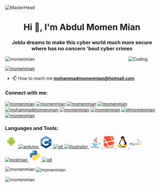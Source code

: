 ![MasterHead](https://i.postimg.cc/59ChGBQC/darth-vader-im-ready.gif)
<h1 align="center">Hi 👋, I'm Abdul Momen Mian</h1>
<h3 align="center">Jeblu dreams to make this cyber world much more secure where has no concern 'bout cyber crimes</h3>
<img align="right" alt="Coding" width="100" src="https://i.postimg.cc/jtBDrDrR/73107286f9343757971a78b76ede85a7-sticker.png">

<p align="left"> <img src="https://komarev.com/ghpvc/?username=momenmian&label=Profile%20views&color=0e75b6&style=flat" alt="momenmian" /> </p>

<p align="left"> <a href="https://twitter.com/momenmian" target="blank"><img src="https://img.shields.io/twitter/follow/momenmian?logo=twitter&style=for-the-badge" alt="momenmian" /></a> </p>

- 📫 How to reach me **mohammadmomenmian@hotmail.com**

<h3 align="left">Connect with me:</h3>
<p align="left">
<a href="https://codepen.io/momenmian" target="blank"><img align="center" src="https://raw.githubusercontent.com/rahuldkjain/github-profile-readme-generator/master/src/images/icons/Social/codepen.svg" alt="momenmian" height="30" width="40" /></a>
<a href="https://twitter.com/momenmian" target="blank"><img align="center" src="https://raw.githubusercontent.com/rahuldkjain/github-profile-readme-generator/master/src/images/icons/Social/twitter.svg" alt="momenmian" height="30" width="40" /></a>
<a href="https://linkedin.com/in/momenmian" target="blank"><img align="center" src="https://raw.githubusercontent.com/rahuldkjain/github-profile-readme-generator/master/src/images/icons/Social/linked-in-alt.svg" alt="momenmian" height="30" width="40" /></a>
<a href="https://kaggle.com/momenmian" target="blank"><img align="center" src="https://raw.githubusercontent.com/rahuldkjain/github-profile-readme-generator/master/src/images/icons/Social/kaggle.svg" alt="momenmian" height="30" width="40" /></a>
<a href="https://fb.com/mohammadmomenmian" target="blank"><img align="center" src="https://raw.githubusercontent.com/rahuldkjain/github-profile-readme-generator/master/src/images/icons/Social/facebook.svg" alt="mohammadmomenmian" height="30" width="40" /></a>
<a href="https://instagram.com/momenmian" target="blank"><img align="center" src="https://raw.githubusercontent.com/rahuldkjain/github-profile-readme-generator/master/src/images/icons/Social/instagram.svg" alt="momenmian" height="30" width="40" /></a>
<a href="https://www.behance.net/momenmian" target="blank"><img align="center" src="https://raw.githubusercontent.com/rahuldkjain/github-profile-readme-generator/master/src/images/icons/Social/behance.svg" alt="momenmian" height="30" width="40" /></a>
<a href="https://www.youtube.com/@momenmian" target="blank"><img align="center" src="https://raw.githubusercontent.com/rahuldkjain/github-profile-readme-generator/master/src/images/icons/Social/youtube.svg" alt="@momenmian" height="30" width="40" /></a>
<a href="https://www.leetcode.com/momenmian" target="blank"><img align="center" src="https://raw.githubusercontent.com/rahuldkjain/github-profile-readme-generator/master/src/images/icons/Social/leet-code.svg" alt="momenmian" height="30" width="40" /></a>
</p>

<h3 align="left">Languages and Tools:</h3>
<p align="left"> <a href="https://developer.android.com" target="_blank" rel="noreferrer"> <img src="https://raw.githubusercontent.com/devicons/devicon/master/icons/android/android-original-wordmark.svg" alt="android" width="40" height="40"/> </a> <a href="https://www.arduino.cc/" target="_blank" rel="noreferrer"> <img src="https://cdn.worldvectorlogo.com/logos/arduino-1.svg" alt="arduino" width="40" height="40"/> </a> <a href="https://www.w3schools.com/cpp/" target="_blank" rel="noreferrer"> <img src="https://raw.githubusercontent.com/devicons/devicon/master/icons/cplusplus/cplusplus-original.svg" alt="cplusplus" width="40" height="40"/> </a> <a href="https://git-scm.com/" target="_blank" rel="noreferrer"> <img src="https://www.vectorlogo.zone/logos/git-scm/git-scm-icon.svg" alt="git" width="40" height="40"/> </a> <a href="https://www.adobe.com/in/products/illustrator.html" target="_blank" rel="noreferrer"> <img src="https://www.vectorlogo.zone/logos/adobe_illustrator/adobe_illustrator-icon.svg" alt="illustrator" width="40" height="40"/> </a> <a href="https://www.java.com" target="_blank" rel="noreferrer"> <img src="https://raw.githubusercontent.com/devicons/devicon/master/icons/java/java-original.svg" alt="java" width="40" height="40"/> </a> <a href="https://laravel.com/" target="_blank" rel="noreferrer"> <img src="https://raw.githubusercontent.com/devicons/devicon/master/icons/laravel/laravel-plain-wordmark.svg" alt="laravel" width="40" height="40"/> </a> <a href="https://www.linux.org/" target="_blank" rel="noreferrer"> <img src="https://raw.githubusercontent.com/devicons/devicon/master/icons/linux/linux-original.svg" alt="linux" width="40" height="40"/> </a> <a href="https://www.mysql.com/" target="_blank" rel="noreferrer"> <img src="https://raw.githubusercontent.com/devicons/devicon/master/icons/mysql/mysql-original-wordmark.svg" alt="mysql" width="40" height="40"/> </a> <a href="https://postman.com" target="_blank" rel="noreferrer"> <img src="https://www.vectorlogo.zone/logos/getpostman/getpostman-icon.svg" alt="postman" width="40" height="40"/> </a> <a href="https://www.python.org" target="_blank" rel="noreferrer"> <img src="https://raw.githubusercontent.com/devicons/devicon/master/icons/python/python-original.svg" alt="python" width="40" height="40"/> </a> <a href="https://www.adobe.com/products/xd.html" target="_blank" rel="noreferrer"> <img src="https://cdn.worldvectorlogo.com/logos/adobe-xd.svg" alt="xd" width="40" height="40"/> </a> </p>

<p><img align="left" src="https://github-readme-stats.vercel.app/api/top-langs?username=momenmian&show_icons=true&locale=en&layout=compact" alt="momenmian" /></p>

<p>&nbsp;<img align="center" src="https://github-readme-stats.vercel.app/api?username=momenmian&show_icons=true&locale=en" alt="momenmian" /></p>

<p><img align="center" src="https://github-readme-streak-stats.herokuapp.com/?user=momenmian&" alt="momenmian" /></p>
